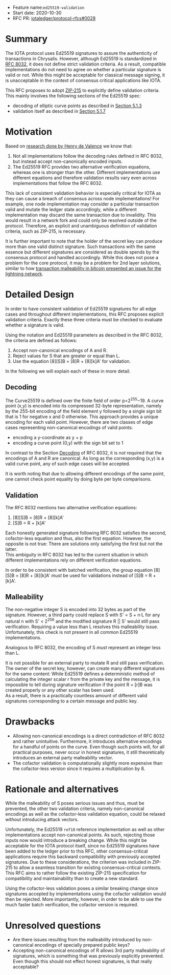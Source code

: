 + Feature name:`ed25519-validation`
+ Start date: 2020-10-30
+ RFC PR: [iotaledger/protocol-rfcs#0028](https://github.com/iotaledger/protocol-rfcs/pull/28)

# Summary

The IOTA protocol uses Ed25519 signatures to assure the authenticity of transactions in Chrysalis. However, although Ed25519 is standardized in [RFC 8032](https://tools.ietf.org/html/rfc8032), it does not define strict validation criteria. As a result, compatible implementations do not need to agree on whether a particular signature is valid or not. While this might be acceptable for classical message signing, it is unacceptable in the context of consensus critical applications like IOTA.

This RFC proposes to adopt [ZIP-215](https://zips.z.cash/zip-0215) to explicitly define validation criteria. This mainly involves the following sections of the Ed25519 spec:
- decoding of elliptic curve points as described in [Section 5.1.3](https://tools.ietf.org/html/rfc8032#section-5.1.3)
- validation itself as described in [Section 5.1.7](https://tools.ietf.org/html/rfc8032#section-5.1.7)

# Motivation

Based on [research done by Henry de Valence](https://hdevalence.ca/blog/2020-10-04-its-25519am) we know that: 
1. Not all implementations follow the decoding rules defined in RFC 8032, but instead accept non-canonically encoded inputs.
2. The Ed25519 RFC provides two alternative verification equations, whereas one is stronger than the other. Different implementations use different equations and therefore validation results vary even across implementations that follow the RFC 8032. 

This lack of consistent validation behavior is especially critical for IOTA as they can cause a breach of consensus across node implementations! For example, one node implementation may consider a particular transaction valid and mutate the ledger state accordingly, while a different implementation may discard the same transaction due to invalidity. This would result in a network fork and could only be resolved outside of the protocol. Therefore, an explicit and unambiguous definition of validation criteria, such as ZIP-215, is necessary.

It is further important to note that the holder of the secret key can produce more than one valid distinct signature. Such transactions with the same essence but different signatures are considered as double spends by the consensus protocol and handled accordingly. While this does not pose a problem for the core protocol, it may be a problem for 2nd layer solutions, similar to how [transaction malleability in bitcoin presented an issue for the lightning network](https://en.bitcoinwiki.org/wiki/Transaction_Malleability#How_Does_Transaction_Malleability_Affect_The_Lightning_Network.3F).

# Detailed Design

In order to have consistent validation of Ed25519 signatures for all edge cases and throughout different implementations, this RFC proposes explicit validation criteria. Exactly these three criteria must be checked to evaluate whether a signature is valid.

Using the notation and Ed25519 parameters as described in the RFC 8032, the criteria are defined as follows:

1. Accept non-canonical encodings of A and R.
2. Reject values for S that are greater or equal than L.
3. Use the equation [8][S]B = [8]R + [8][k]A' for validation.

In the following we will explain each of these in more detail.

## Decoding

The Curve25519 is defined over the finite field of order p=2<sup>255</sup>−19. A curve point (x,y) is encoded into its compressed 32-byte representation, namely by the 255-bit encoding of the field element y followed by a single sign bit that is 1 for negative x and 0 otherwise. This approach provides a unique encoding for each valid point. However, there are two classes of edge cases representing non-canonical encodings of valid points:
- encoding a y-coordinate as y + p
- encoding a curve point (0,y) with the sign bit set to 1

In contrast to the Section [Decoding](https://tools.ietf.org/html/rfc8032#section-5.1.3) of RFC 8032, it is _not_ required that the encodings of A and R are canonical. As long as the corresponding (x,y) is a valid curve point, any of such edge cases will be accepted.

It is worth noting that due to allowing different encodings of the same point, one cannot check point equality by doing byte per byte comparisons.

## Validation 

The RFC 8032 mentions two alternative verification equations:
1. [8][S]B = [8]R + [8][k]A'
2. [S]B = R + [k]A'

Each honestly generated signature following RFC 8032 satisfies the second, cofactor-less equation and thus, also the first equation. However, the opposite is not true: There are solutions only satisfying the first but not the latter.<br> This ambiguity in RFC 8032 has led to the current situation in which different implementations rely on different verification equations. 

In order to be consistent with batched verification, the group equation [8][S]B = [8]R + [8][k]A' _must_ be used for validations instead of [S]B = R + [k]A'.

## Malleability

The non-negative integer S is encoded into 32 bytes as part of the signature. However, a third party could replace S with S' = S + n·L for any natural n with S' < 2<sup>256</sup> and the modified signature R || S' would still pass verification. Requiring a value less than L resolves this malleability issue. Unfortunately, this check is not present in all common Ed25519 implementations.

Analogous to RFC 8032, the encoding of S _must_ represent an integer less than L.

It is not possible for an external party to mutate R and still pass verification. The owner of the secret key, however, can create many different signatures for the same content: While Ed25519 defines a deterministic method of calculating the integer scalar r from the private key and the message, it is impossible to tell during signature verification if the point R = [r]B was created properly or any other scalar has been used.<br> As a result, there is a practically countless amount of different valid signatures corresponding to a certain message and public key.

# Drawbacks

- Allowing non-canonical encodings is a direct contradiction of RFC 8032 and rather unintuitive. Furthermore, it introduces alternative encodings for a handful of points on the curve. Even though such points will, for all practical purposes, never occur in honest signatures, it still theoretically introduces an external party malleability vector.
- The cofactor validation is computationally slightly more expensive than the cofactor-less version since it requires a multiplication by 8.

# Rationale and alternatives

While the malleability of S poses serious issues and thus, must be prevented, the other two validation criteria, namely non-canonical encodings as well as the cofactor-less validation equation, could be relaxed without introducing attack vectors.

Unfortunately, the Ed25519 `ref10` reference implementation as well as other implementations accept non-canonical points. As such, rejecting those inputs now would introduce a breaking change. While this might be acceptable for the IOTA protocol itself, since no Ed25519 signatures have been added to the ledger prior to this RFC, other consensus-critical applications require this backward compatibility with previously accepted signatures. Due to these considerations, the criterion was included in ZIP-215 to allow a seamless transition for existing consensus-critical contexts. This RFC aims to rather follow the existing ZIP-215 specification for compatibility and maintainability than to create a new standard.

Using the cofactor-less validation poses a similar breaking change since signatures accepted by implementations using the cofactor validation would then be rejected. More importantly, however, in order to be able to use the much faster batch verification, the cofactor version is required. 

# Unresolved questions

- Are there issues resulting from the malleability introduced by non-canonical encodings of specially prepared public keys? 
- Accepting non-canonical encodings of R allows 3rd party malleability of signatures, which is something that was previously explicitly prevented. Even though this should not effect honest signatures, is that really acceptable? 
